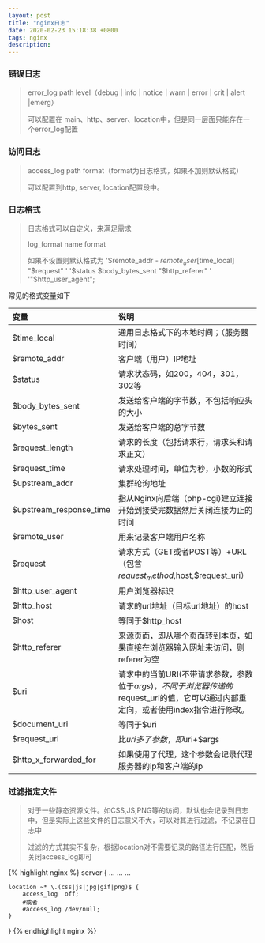 ```yaml
---
layout: post
title: "nginx日志"
date: 2020-02-23 15:18:38 +0800
tags: nginx
description: 
---
```


### 错误日志
> error_log path level（debug | info | notice | warn | error | crit | alert |emerg）
>
> 可以配置在 main、http、server、location中，但是同一层面只能存在一个error_log配置


### 访问日志
> access_log path format（format为日志格式，如果不加则默认格式）
>
> 可以配置到http, server, location配置段中。

### 日志格式
> 日志格式可以自定义，来满足需求
>
> log_format name format
>
> 如果不设置则默认格式为 '$remote_addr - $remote_user [$time_local] "$request" '
    '$status $body_bytes_sent "$http_referer" '
    '"$http_user_agent";

常见的格式变量如下

| 变量 | 说明 |
|:-----|:----|
| $time_local | 通用日志格式下的本地时间；（服务器时间）|
| $remote_addr | 客户端（用户）IP地址 |
| $status | 请求状态码，如200，404，301，302等 |
| $body_bytes_sent | 发送给客户端的字节数，不包括响应头的大小 |
| $bytes_sent | 发送给客户端的总字节数 |
| $request_length | 请求的长度（包括请求行，请求头和请求正文）|
|$request_time |请求处理时间，单位为秒，小数的形式|
|$upstream_addr|集群轮询地址|
|$upstream_response_time|指从Nginx向后端（php-cgi)建立连接开始到接受完数据然后关闭连接为止的时间|
|$remote_user|用来记录客户端用户名称|
|$request |请求方式（GET或者POST等）+URL（包含$request_method,$host,$request_uri）|
|$http_user_agent|用户浏览器标识|
|$http_host |请求的url地址（目标url地址）的host|
|$host|等同于$http_host|
|$http_referer|来源页面，即从哪个页面转到本页，如果直接在浏览器输入网址来访问，则referer为空|
|$uri |请求中的当前URI(不带请求参数，参数位于$args)，不同于浏览器传递的$request_uri的值，它可以通过内部重定向，或者使用index指令进行修改。|
|$document_uri|等同于$uri|
|$request_uri|比$uri多了参数，即$uri+$args|
|$http_x_forwarded_for|如果使用了代理，这个参数会记录代理服务器的ip和客户端的ip|

### 过滤指定文件
> 对于一些静态资源文件。如CSS,JS,PNG等的访问，默认也会记录到日志中，但是实际上这些文件的日志意义不大，可以对其进行过滤，不记录在日志中
>
> 过滤的方式其实不复杂，根据location对不需要记录的路径进行匹配，然后关闭access_log即可

{% highlight nginx %}
server {
	...
	...
	...

	location ~* \.(css|js|jpg|gif|png)$ {
		access_log  off;
		#或者
		#access_log /dev/null;
	}
}
{% endhighlight nginx %}